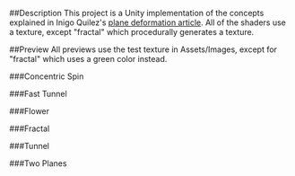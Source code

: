##Description
This project is a Unity implementation of the concepts explained in Inigo Quilez's [plane deformation article](http://iquilezles.org/www/articles/deform/deform.htm). All of the shaders use a texture, except "fractal" which procedurally generates a texture.

##Preview
All previews use the test texture in Assets/Images, except for "fractal" which uses a green color instead.

###Concentric Spin

###Fast Tunnel

###Flower

###Fractal

###Tunnel

###Two Planes